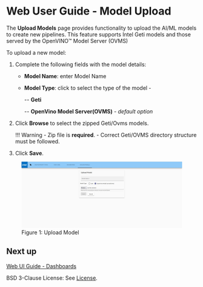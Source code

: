# Web User Guide - Model Upload

The **Upload Models** page provides functionality to upload the AI/ML models to create new pipelines. This feature supports Intel Geti models and those served by the OpenVINO™ Model Server (OVMS)

To upload a new model:

1. Complete the following fields with the model details:

    -  **Model Name**: enter Model Name
  
    -  **Model Type**: click to select the type of the model - 
     
        -- **Geti**

        -- **OpenVino Model Server(OVMS)** - *default option*
  
2. Click **Browse** to select the zipped Geti/Ovms models.

    !!! Warning
        - Zip file is **required**. 
        - Correct Geti/OVMS directory structure must be followed.
        
3. Click **Save**.

<figure class="figure-image">
<img src="../../images/UploadModel.jpg" alt="Figure 1: Upload Model">
<figcaption>Figure 1: Upload Model</figcaption>
</figure>


## Next up

[Web UI Guide - Dashboards](./ms-web-ui-guide-dashboards.md)

BSD 3-Clause License: See [License](../LICENSE.md).
